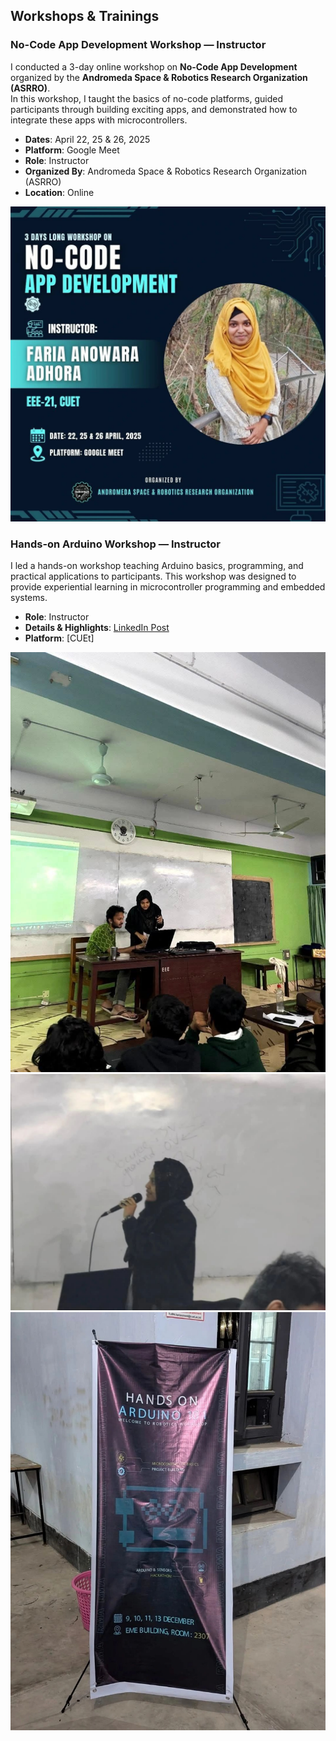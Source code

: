 ## Workshops & Trainings

### No-Code App Development Workshop — Instructor  
I conducted a 3-day online workshop on **No-Code App Development** organized by the **Andromeda Space & Robotics Research Organization (ASRRO)**.  
In this workshop, I taught the basics of no-code platforms, guided participants through building exciting apps, and demonstrated how to integrate these apps with microcontrollers.  
- **Dates**: April 22, 25 & 26, 2025  
- **Platform**: Google Meet  
- **Role**: Instructor  
- **Organized By**: Andromeda Space & Robotics Research Organization (ASRRO)  
- **Location**: Online

![No-Code App Development Workshop](./no_code_workshop.jpg)

### Hands-on Arduino Workshop — Instructor  
I led a hands-on workshop teaching Arduino basics, programming, and practical applications to participants. This workshop was designed to provide experiential learning in microcontroller programming and embedded systems.  
- **Role**: Instructor  
- **Details & Highlights**: [LinkedIn Post](https://www.linkedin.com/posts/faria-anowara-adhora_thrilled-to-share-that-i-was-part-of-the-activity-7275554028938276865-YQRu)  
- **Platform**: [CUEt]  

![Hands-on Arduino Workshop](./arduino_workshop1.jpg)
![Hands-on Arduino Workshop](./arduino_workshop2.jpg)
![Hands-on Arduino Workshop](./arduino_workshop3.jpg)
